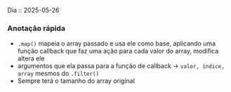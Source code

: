 Dia :: 2025-05-26
### Anotação rápida
- `.map()` mapeia o array passado e usa ele como base, aplicando uma função callback que faz uma ação para cada valor do array, modifica altera ele
- argumentos que ela passa para a função de callback -> `valor, índice, array` mesmos do `.filter()`
- Sempre terá o tamanho do array original